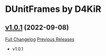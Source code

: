 # DUnitFrames  by D4KiR

## [v1.0.1](https://github.com/d4kir92/DUnitFrames/tree/v1.0.1) (2022-09-08)
[Full Changelog](https://github.com/d4kir92/DUnitFrames/compare/v1.0.0...v1.0.1) [Previous Releases](https://github.com/d4kir92/DUnitFrames/releases)

- v1.0.1  
